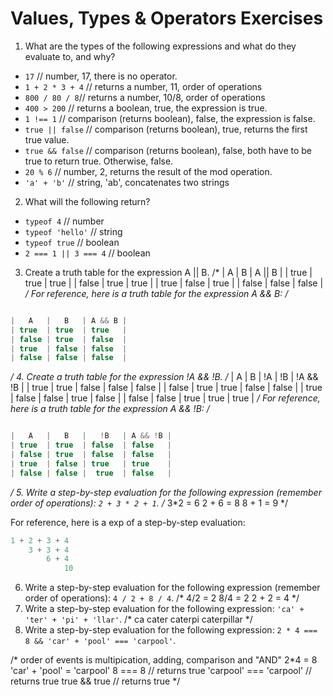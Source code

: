 # Values, Types & Operators Exercises

1. What are the types of the following expressions and what do they evaluate to, and why?
* `17` // number, 17, there is no operator. 
* `1 + 2 * 3 + 4` // returns a number, 11, order of operations
* `800 / 80 / 8`// returns a number, 10/8, order of operations
* `400 > 200` // returns a boolean, true, the expression is true.
* `1 !== 1` // comparison (returns boolean), false, the expression is false. 
* `true || false` // comparison (returns boolean), true, returns the first true value. 
* `true && false` // comparison (returns boolean), false, both have to be true to return true. Otherwise, false.
* `20 % 6` // number, 2, returns the result of the mod operation.
* `'a' + 'b'` // string, 'ab', concatenates two strings

2. What will the following return?
* `typeof 4` // number
*  `typeof 'hello'` // string
*  `typeof true` // boolean 
* `2 === 1 || 3 === 4` // boolean

3. Create a truth table for the expression A || B.
/*
|   A   |   B   | A || B | 
| true  | true  | true   |
| false | true  | true   |
| true  | false | true   |
| false | false | false  |
*/
For reference, here is a truth table for the expression A && B:
/*
``` js 

|   A   |   B   | A && B | 
| true  | true  | true   |
| false | true  | false  |
| true  | false | false  |
| false | false | false  | 

```
*/
4. Create a truth table for the expression !A && !B.
/*
|   A   |   B   |   !A   |   !B   | !A && !B |
| true  | true  | false  | false  |  false   |
| false | true  | true   | false  |  false   |
| true  | false | false  | true   |  false   |
| false | false |  true  | true   |  true    |
*/
For reference, here is a truth table for the expression A && !B:
/*
``` js 

|   A   |   B   |   !B   | A && !B | 
| true  | true  | false  | false   |
| false | true  | false  | false   |
| true  | false | true   | true    |
| false | false |  true  | false   | 

```
*/
5. Write a step-by-step evaluation for the following expression (remember order of operations): `2 + 3 * 2 + 1`.
/*
3*2 = 6
2 + 6 = 8
8 + 1 = 9
*/

  For reference, here is a exp of a step-by-step evaluation: 
  ```js
  1 + 2 + 3 + 4
      3 + 3 + 4
          6 + 4
              10
  ```
  
 6. Write a step-by-step evaluation for the following expression (remember order of operations): `4 / 2 + 8 / 4`.
 /*
 4/2 = 2
 8/4 = 2
 2 + 2 = 4
*/
 7. Write a step-by-step evaluation for the following expression: `'ca' + 'ter' + 'pi' + 'llar'`.
 /*
ca 
cater
caterpi
caterpillar
*/
 8. Write a step-by-step evaluation for the following expression: `2 * 4 === 8 && 'car' + 'pool' === 'carpool'`.

 /* order of events is multipication, adding, comparison and "AND"
2*4 = 8
'car' + 'pool' = 'carpool'
8 === 8 // returns true
'carpool' === 'carpool' // returns true
true && true // returns true
 */
  
